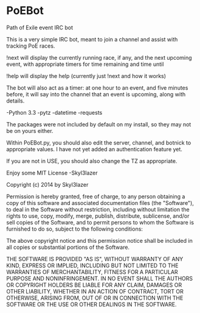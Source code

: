 PoEBot
======

Path of Exile event IRC bot

This is a very simple IRC bot, meant to join a channel and assist with tracking PoE races.

!next will display the currently running race, if any, and the next upcoming event, with appropriate timers for time remaining and time until

!help will display the help (currently just !next and how it works)

The bot will also act as a timer: at one hour to an event, and five minutes before, it will say into the channel that an event is upcoming, along with details.

-Python 3.3
-pytz
-datetime
-requests

The packages were not included by default on my install, so they may not be on yours either.

Within PoEBot.py, you should also edit the server, channel, and botnick to appropriate values. I have not yet added an authentication feature yet.

If you are not in USE, you should also change the TZ as appropriate. 

Enjoy some MIT License
-Skyl3lazer


Copyright (c) 2014 by Skyl3lazer

Permission is hereby granted, free of charge, to any person obtaining a copy
of this software and associated documentation files (the "Software"), to deal
in the Software without restriction, including without limitation the rights
to use, copy, modify, merge, publish, distribute, sublicense, and/or sell
copies of the Software, and to permit persons to whom the Software is
furnished to do so, subject to the following conditions:

The above copyright notice and this permission notice shall be included in
all copies or substantial portions of the Software.

THE SOFTWARE IS PROVIDED "AS IS", WITHOUT WARRANTY OF ANY KIND, EXPRESS OR
IMPLIED, INCLUDING BUT NOT LIMITED TO THE WARRANTIES OF MERCHANTABILITY,
FITNESS FOR A PARTICULAR PURPOSE AND NONINFRINGEMENT. IN NO EVENT SHALL THE
AUTHORS OR COPYRIGHT HOLDERS BE LIABLE FOR ANY CLAIM, DAMAGES OR OTHER
LIABILITY, WHETHER IN AN ACTION OF CONTRACT, TORT OR OTHERWISE, ARISING FROM,
OUT OF OR IN CONNECTION WITH THE SOFTWARE OR THE USE OR OTHER DEALINGS IN
THE SOFTWARE.
